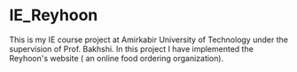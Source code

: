 # IE_Reyhoon
This is my IE course project at Amirkabir University of Technology under the supervision of Prof. Bakhshi. In this project I have implemented the Reyhoon's website ( an online food ordering organization).  
